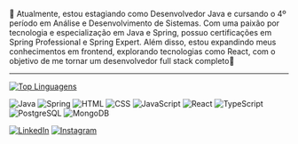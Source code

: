 👋 Atualmente, estou estagiando como Desenvolvedor Java e cursando o 4º período em Análise e Desenvolvimento de Sistemas. Com uma paixão por tecnologia e especialização em Java e Spring, possuo certificações em Spring Professional e Spring Expert. Além disso, estou expandindo meus conhecimentos em frontend, explorando tecnologias como React, com o objetivo de me tornar um desenvolvedor full stack completo🚀

---



[![Top Linguagens](https://github-readme-stats.vercel.app/api/top-langs/?username=lucasdanilox&layout=compact&theme=radical)](https://github.com/lucasdanilox/github-readme-stats)

![Java](https://img.shields.io/badge/-Java-orange?style=flat-square&logo=java&logoColor=white) ![Spring](https://img.shields.io/badge/-Spring-brightgreen?style=flat-square&logo=spring&logoColor=white) ![HTML](https://img.shields.io/badge/-HTML5-E34F26?style=flat-square&logo=html5&logoColor=white) ![CSS](https://img.shields.io/badge/-CSS3-1572B6?style=flat-square&logo=css3&logoColor=white) ![JavaScript](https://img.shields.io/badge/-JavaScript-yellow?style=flat-square&logo=javascript&logoColor=white) ![React](https://img.shields.io/badge/-React-blue?style=flat-square&logo=react&logoColor=white) ![TypeScript](https://img.shields.io/badge/-TypeScript-blue?style=flat-square&logo=typescript&logoColor=white) ![PostgreSQL](https://img.shields.io/badge/-PostgreSQL-blue?style=flat-square&logo=postgresql&logoColor=white) ![MongoDB](https://img.shields.io/badge/-MongoDB-green?style=flat-square&logo=mongodb&logoColor=white)

[![LinkedIn](https://img.shields.io/badge/-LinkedIn-blue?style=flat-square&logo=linkedin&logoColor=white)](https://www.linkedin.com/in/lucasdanilox)
[![Instagram](https://img.shields.io/badge/-Instagram-purple?style=flat-square&logo=instagram&logoColor=white)](https://www.instagram.com/lucasdanilox/)








